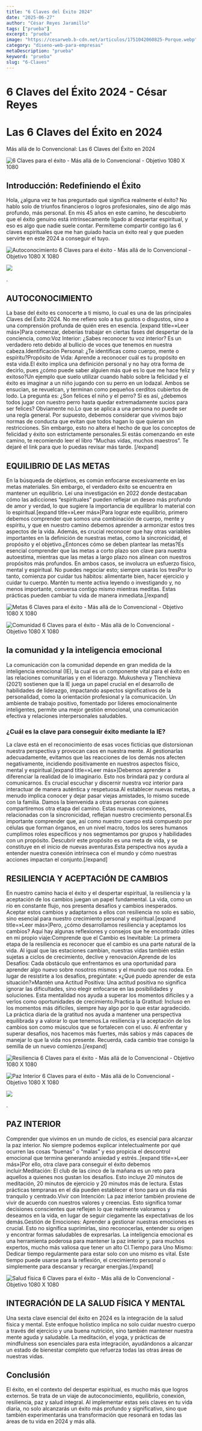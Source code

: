 ```yaml
---
title: "6 Claves del Éxito 2024"
date: "2025-06-27"
author: "César Reyes Jaramillo"
tags: ["prueba"]
excerpt: "prueba"
image: "https://cesarweb.b-cdn.net/articulos/1751042060825-Porque.webp"
category: "diseno-web-para-empresas"
metaDescription: "prueba"
keyword: "prueba"
slug: "6-Claves"
---
```


# 6 Claves del Éxito 2024 - César Reyes

# Las 6 Claves del Éxito en 2024

Más allá de lo Convencional: Las 6 Claves del Éxito en 2024

![6 Claves para el éxito - Más allá de lo Convencional - Objetivo 1080 X 1080](https://cesarreyesjaramillo.com/wp-content/uploads/2024/01/paginas-web-1080-x-1080-px.jpg)

## Introducción: Redefiniendo el Éxito

Hola, ¿alguna vez te has preguntado qué significa realmente el éxito? No hablo solo de triunfos financieros o logros profesionales, sino de algo más profundo, más personal. En mis 45 años en este camino, he descubierto que el éxito genuino está intrínsecamente ligado al despertar espiritual, y eso es algo que nadie suele contar. Permíteme compartir contigo las 6 claves espirituales que me han guiado hacia un éxito real y que pueden servirte en este 2024 a conseguir el tuyo.

![Autoconocimiento 6 Claves para el éxito - Más allá de lo Convencional - Objetivo 1080 X 1080](https://cesarreyesjaramillo.com/wp-content/uploads/2024/01/6-1024x1024.jpg)

![](https://cesarreyesjaramillo.com/wp-content/uploads/2023/01/frame-about-nikicivi-3.png)

.

## AUTOCONOCIMIENTO

La base del éxito es conocerte a ti mismo, lo cual es una de las principales Claves del Éxito 2024. No me refiero solo a tus gustos o disgustos, sino a una comprensión profunda de quién eres en esencia. [expand title=»Leer más»]Para comenzar, deberías trabajar en ciertas fases del despertar de la conciencia, como:Voz Interior: ¿Sabes reconocer tu voz interior? Es un verdadero reto debido al bullicio de voces que tenemos en nuestra cabeza.Identificación Personal: ¿Te identificas como cuerpo, mente o espíritu?Propósito de Vida: Aprende a reconocer cuál es tu propósito en esta vida.El éxito implica una definición personal y no hay otra forma de decirlo, pues ¿cómo puede saber alguien más qué es lo que me hace feliz y exitoso?Un ejemplo que suelo utilizar cuando hablo sobre la felicidad y el éxito es imaginar a un niño jugando con su perro en un lodazal. Ambos se ensucian, se revuelcan, y terminan como pequeños cerditos cubiertos de lodo. La pregunta es: ¿Son felices el niño y el perro? Si es así, ¿debemos todos jugar con nuestro perro hasta quedar extremadamente sucios para ser felices? Obviamente no.Lo que se aplica a una persona no puede ser una regla general. Por supuesto, debemos considerar que vivimos bajo normas de conducta que evitan que todos hagan lo que quieran sin restricciones. Sin embargo, esto no altera el hecho de que los conceptos de felicidad y éxito son estrictamente personales.Si estás comenzando en este camino, te recomiendo leer el libro “Muchas vidas, muchos maestros”. Te dejaré el link para que lo puedas revisar más tarde. [/expand]

## EQUILIBRIO DE LAS METAS

En la búsqueda de objetivos, es común enfocarse excesivamente en las metas materiales. Sin embargo, el verdadero éxito se encuentra en mantener un equilibrio. Leí una investigación en 2022 donde destacaban cómo las adicciones “espirituales” pueden reflejar un deseo más profundo de amor y verdad, lo que sugiere la importancia de equilibrar lo material con lo espiritual.[expand title=»Leer más»]Para lograr este equilibrio, primero debemos comprender que somos una combinación de cuerpo, mente y espíritu, y que en nuestro camino debemos aprender a armonizar estos tres aspectos de la vida. Además, es crucial reconocer que hay otras variables importantes en la definición de nuestras metas, como la sincronicidad, el propósito y el objetivo.¿Entonces cómo se deben plantear las metas?Es esencial comprender que las metas a corto plazo son clave para nuestra autoestima, mientras que las metas a largo plazo nos alinean con nuestros propósitos más profundos. En ambos casos, se involucra un esfuerzo físico, mental y espiritual. No puedes negociar esto; siempre usarás los tresPor lo tanto, comienza por cuidar tus hábitos: alimentarte bien, hacer ejercicio y cuidar tu cuerpo. Mantén tu mente activa leyendo o investigando y, no menos importante, conversa contigo mismo mientras meditas. Estas prácticas pueden cambiar tu vida de manera inmediata.[/expand]

![Metas 6 Claves para el éxito - Más allá de lo Convencional - Objetivo 1080 X 1080](https://cesarreyesjaramillo.com/wp-content/uploads/2024/01/7-1024x1024.jpg)

![Comunidad 6 Claves para el éxito - Más allá de lo Convencional - Objetivo 1080 X 1080](https://cesarreyesjaramillo.com/wp-content/uploads/2024/01/8-1024x1024.jpg)

## la comunidad y la inteligencia emocional

La comunicación con la comunidad depende en gran medida de la inteligencia emocional (IE), la cual es un componente vital para el éxito en las relaciones comunitarias y en el liderazgo. Mukusheva y Tlenchieva (2021) sostienen que la IE juega un papel crucial en el desarrollo de habilidades de liderazgo, impactando aspectos significativos de la personalidad, como la orientación profesional y la comunicación. Un ambiente de trabajo positivo, fomentado por líderes emocionalmente inteligentes, permite una mejor gestión emocional, una comunicación efectiva y relaciones interpersonales saludables.

### ¿Cuál es la clave para conseguir éxito mediante la IE?

La clave está en el reconocimiento de esas voces ficticias que distorsionan nuestra perspectiva y provocan caos en nuestra mente. Al gestionarlas adecuadamente, evitamos que las reacciones de los demás nos afecten negativamente, incidiendo positivamente en nuestros aspectos físico, mental y espiritual.[expand title=»Leer más»]Debemos aprender a diferenciar la realidad de lo imaginario. Esto nos brindará paz y cordura al comunicarnos. Es crucial escuchar y discernir nuestra voz interior para interactuar de manera auténtica y respetuosa.Al establecer nuevas metas, a menudo implica conocer y dejar pasar viejas amistades, lo mismo sucede con la familia. Damos la bienvenida a otras personas con quienes compartiremos otra etapa del camino. Estas nuevas conexiones, relacionadas con la sincronicidad, reflejan nuestro crecimiento personal.Es importante comprender que, así como nuestro cuerpo está compuesto por células que forman órganos, en un nivel macro, todos los seres humanos cumplimos roles específicos y nos segmentamos por grupos y habilidades con un propósito. Descubrir este propósito es una meta de vida, y se constituye en el inicio de nuevas aventuras.Esta perspectiva nos ayuda a entender nuestra conexión intrínseca con el mundo y cómo nuestras acciones impactan el conjunto.[/expand]

## RESILIENCIA Y ACEPTACIÓN DE CAMBIOS

En nuestro camino hacia el éxito y el despertar espiritual, la resiliencia y la aceptación de los cambios juegan un papel fundamental. La vida, como un río en constante flujo, nos presenta desafíos y cambios inesperados. Aceptar estos cambios y adaptarnos a ellos con resiliencia no solo es sabio, sino esencial para nuestro crecimiento personal y espiritual.[expand title=»Leer más»]Pero, ¿cómo desarrollamos resiliencia y aceptamos los cambios? Aquí hay algunas reflexiones y consejos que he encontrado útiles en mi propio viaje:Comprende que el Cambio es Inevitable: La primera etapa de la resiliencia es reconocer que el cambio es una parte natural de la vida. Al igual que las estaciones cambian, nuestras vidas también están sujetas a ciclos de crecimiento, declive y renovación.Aprende de los Desafíos: Cada obstáculo que enfrentamos es una oportunidad para aprender algo nuevo sobre nosotros mismos y el mundo que nos rodea. En lugar de resistirte a los desafíos, pregúntate: «¿Qué puedo aprender de esta situación?»Mantén una Actitud Positiva: Una actitud positiva no significa ignorar las dificultades, sino elegir enfocarse en las posibilidades y soluciones. Esta mentalidad nos ayuda a superar los momentos difíciles y a verlos como oportunidades de crecimiento.Practica la Gratitud: Incluso en los momentos más difíciles, siempre hay algo por lo que estar agradecido. La práctica diaria de la gratitud nos ayuda a mantener una perspectiva equilibrada y a valorar lo que tenemos.La resiliencia y la aceptación de los cambios son como músculos que se fortalecen con el uso. Al enfrentar y superar desafíos, nos hacemos más fuertes, más sabios y más capaces de manejar lo que la vida nos presente. Recuerda, cada cambio trae consigo la semilla de un nuevo comienzo.[/expand]

![Resiliencia 6 Claves para el éxito - Más allá de lo Convencional - Objetivo 1080 X 1080](https://cesarreyesjaramillo.com/wp-content/uploads/2024/01/9-1024x1024.jpg)

![Paz Interior 6 Claves para el éxito - Más allá de lo Convencional - Objetivo 1080 X 1080](https://cesarreyesjaramillo.com/wp-content/uploads/2024/01/10-1024x1024.jpg)

![](https://cesarreyesjaramillo.com/wp-content/uploads/2023/01/frame-about-nikicivi-3.png)

.

## PAZ INTERIOR

Comprender que vivimos en un mundo de ciclos, es esencial para alcanzar la paz interior. No siempre podemos explicar intelectualmente por qué ocurren las cosas “buenas” o “malas” y eso propicia el descontrol emocional que termina generando ansiedad y estrés..[expand title=»Leer más»]Por ello, otra clave para conseguir el éxito debemos incluir:Meditación: El club de las cinco de la mañana es un reto para aquellos a quienes nos gustan los desafíos. Esto incluye 20 minutos de meditación, 20 minutos de ejercicio y 20 minutos más de lectura. Estas prácticas tempranas en el día pueden establecer el tono para un día más tranquilo y centrado.Vivir con Intención: La paz interior también proviene de vivir de acuerdo con nuestros valores y creencias. Esto significa tomar decisiones conscientes que reflejen lo que realmente valoramos y deseamos en la vida, en lugar de seguir ciegamente las expectativas de los demás.Gestión de Emociones: Aprender a gestionar nuestras emociones es crucial. Esto no significa suprimirlas, sino reconocerlas, entender su origen y encontrar formas saludables de expresarlas. La inteligencia emocional es una herramienta poderosa para mantener la paz interior y, para muchos expertos, mucho más valiosa que tener un alto CI.Tiempo para Uno Mismo: Dedicar tiempo regularmente para estar solo con uno mismo es vital. Este tiempo puede usarse para la reflexión, el crecimiento personal o simplemente para descansar y recargar energías.[/expand]

![Salud física 6 Claves para el éxito - Más allá de lo Convencional - Objetivo 1080 X 1080](https://cesarreyesjaramillo.com/wp-content/uploads/2024/01/11-1024x1024.jpg)

## INTEGRACIÓN DE LA SALUD FÍSICA Y MENTAL

Una sexta clave esencial del éxito en 2024 es la integración de la salud física y mental. Este enfoque holístico implica no solo cuidar nuestro cuerpo a través del ejercicio y una buena nutrición, sino también mantener nuestra mente aguda y saludable. La meditación, el yoga, y prácticas de mindfulness son esenciales para esta integración, ayudándonos a alcanzar un estado de bienestar completo que refuerza todas las otras áreas de nuestras vidas.

## Conclusión

El éxito, en el contexto del despertar espiritual, es mucho más que logros externos. Se trata de un viaje de autoconocimiento, equilibrio, conexión, resiliencia, paz y salud integral. Al implementar estas seis claves en tu vida diaria, no solo alcanzarás un éxito más profundo y significativo, sino que también experimentarás una transformación que resonará en todas las áreas de tu vida en 2024 y más allá.